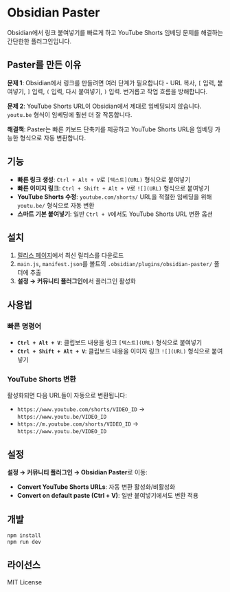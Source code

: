 # Obsidian Paster

Obsidian에서 링크 붙여넣기를 빠르게 하고 YouTube Shorts 임베딩 문제를 해결하는 간단한한 플러그인입니다.

## Paster를 만든 이유

**문제 1**: Obsidian에서 링크를 만들려면 여러 단계가 필요합니다 - URL 복사, `[` 입력, 붙여넣기, `]` 입력, `(` 입력, 다시 붙여넣기, `)` 입력. 번거롭고 작업 흐름을 방해합니다.

**문제 2**: YouTube Shorts URL이 Obsidian에서 제대로 임베딩되지 않습니다. `youtu.be` 형식이 임베딩에 훨씬 더 잘 작동합니다.

**해결책**: Paster는 빠른 키보드 단축키를 제공하고 YouTube Shorts URL을 임베딩 가능한 형식으로 자동 변환합니다.

## 기능

-   **빠른 링크 생성**: `Ctrl + Alt + V`로 `[텍스트](URL)` 형식으로 붙여넣기
-   **빠른 이미지 링크**: `Ctrl + Shift + Alt + V`로 `![](URL)` 형식으로 붙여넣기
-   **YouTube Shorts 수정**: `youtube.com/shorts/` URL을 적절한 임베딩을 위해 `youtu.be/` 형식으로 자동 변환
-   **스마트 기본 붙여넣기**: 일반 `Ctrl + V`에서도 YouTube Shorts URL 변환 옵션

## 설치

1. [릴리스 페이지](https://github.com/yourusername/obsidian-paster/releases)에서 최신 릴리스를 다운로드
2. `main.js`, `manifest.json`를 볼트의 `.obsidian/plugins/obsidian-paster/` 폴더에 추출
3. **설정 → 커뮤니티 플러그인**에서 플러그인 활성화

## 사용법

### 빠른 명령어

-   **`Ctrl + Alt + V`**: 클립보드 내용을 링크 `[텍스트](URL)` 형식으로 붙여넣기
-   **`Ctrl + Shift + Alt + V`**: 클립보드 내용을 이미지 링크 `![](URL)` 형식으로 붙여넣기

### YouTube Shorts 변환

활성화되면 다음 URL들이 자동으로 변환됩니다:

-   `https://www.youtube.com/shorts/VIDEO_ID` → `https://www.youtu.be/VIDEO_ID`
-   `https://m.youtube.com/shorts/VIDEO_ID` → `https://www.youtu.be/VIDEO_ID`

## 설정

**설정 → 커뮤니티 플러그인 → Obsidian Paster**로 이동:

-   **Convert YouTube Shorts URLs**: 자동 변환 활성화/비활성화
-   **Convert on default paste (Ctrl + V)**: 일반 붙여넣기에서도 변환 적용

## 개발

```bash
npm install
npm run dev
```

## 라이선스

MIT License
